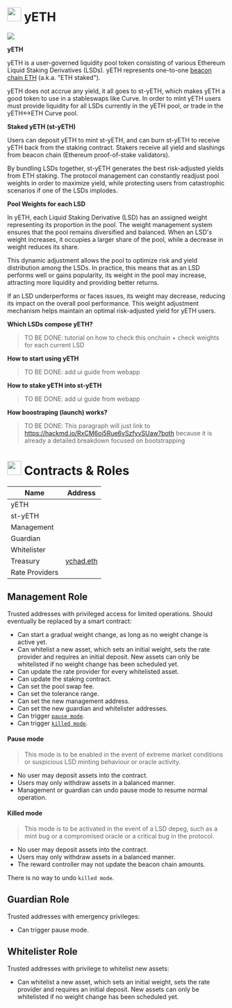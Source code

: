 # <img src="https://i.imgur.com/6xGCtx2.jpg" width="32" /> yETH

![](https://i.imgur.com/GHyjfXA.gif)

**yETH**

yETH is a user-governed liquidity pool token consisting of various Ethereum Liquid Staking Derivatives (LSDs). yETH represents one-to-one [beacon chain ETH](https://ethereum.org/en/upgrades/beacon-chain/) (a.k.a. "ETH staked").

yETH does not accrue any yield, it all goes to st-yETH, which makes yETH a good token to use in a stableswaps like Curve. In order to mint yETH users must provide liquidity for all LSDs currently in the yETH pool, or trade in the yETH<->ETH Curve pool.

**Staked yETH (st-yETH)**

Users can deposit yETH to mint st-yETH, and can burn st-yETH to receive yETH back from the staking contract. Stakers receive all yield and slashings from beacon chain (Ethereum proof-of-stake validators).

By bundling LSDs together, st-yETH generates the best risk-adjusted yields from ETH staking. The protocol management can constantly readjust pool weights in order to maximize yield, while protecting users from catastrophic scenarios if one of the LSDs implodes.

**Pool Weights for each LSD**

In yETH, each Liquid Staking Derivative (LSD) has an assigned weight representing its proportion in the pool. The weight management system ensures that the pool remains diversified and balanced. When an LSD's weight increases, it occupies a larger share of the pool, while a decrease in weight reduces its share.

This dynamic adjustment allows the pool to optimize risk and yield distribution among the LSDs. In practice, this means that as an LSD performs well or gains popularity, its weight in the pool may increase, attracting more liquidity and providing better returns.

If an LSD underperforms or faces issues, its weight may decrease, reducing its impact on the overall pool performance. This weight adjustment mechanism helps maintain an optimal risk-adjusted yield for yETH users.

**Which LSDs compose yETH?**

> TO BE DONE: tutorial on how to check this onchain + check weights for each current LSD

**How to start using yETH**

> TO BE DONE: add ui guide from webapp

**How to stake yETH into st-yETH**

> TO BE DONE:  add ui guide from webapp

**How boostraping (launch) works?**

> TO BE DONE: This paragraph will just link to https://hackmd.io/RxCM6oi5Rue6vSzfyvSUaw?both because it is already a detailed breakdown focused on bootstrapping

# <img src="https://i.imgur.com/6xGCtx2.jpg" width="32" /> Contracts & Roles

| Name                        | Address                             |
|-----------------------------|-------------------------------------|
| yETH                        |                                     |
| st-yETH                     |                                     |
| Management                  |                                     |
| Guardian                    |                                     |
| Whitelister                 |                                     |
| Treasury                    |     [ychad.eth]()                   |
| Rate Providers              |                                     |

## Management Role

Trusted addresses with privileged access for limited operations. Should eventually be replaced by a smart contract:

- Can start a gradual weight change, as long as no weight change is active yet.
- Can whitelist a new asset, which sets an initial weight, sets the rate provider and requires an initial deposit. New assets can only be whitelisted if no weight change has been scheduled yet.
- Can update the rate provider for every whitelisted asset.
- Can update the staking contract.
- Can set the pool swap fee.
- Can set the tolerance range.
- Can set the new management address.
- Can set the new guardian and whitelister addresses.
- Can trigger [`pause mode`](pause-mode).
- Can trigger [`killed mode`](killed-mode).

#### Pause mode

> This mode is to be enabled in the event of extreme market conditions or suspicious LSD minting behaviour or oracle activity.

- No user may deposit assets into the contract.
- Users may only withdraw assets in a balanced manner.
- Management or guardian can undo pause mode to resume normal operation.

#### Killed mode

> This mode is to be activated in the event of a LSD depeg, such as a mint bug or a compromised oracle or a critical bug in the protocol.

- No user may deposit assets into the contract.
- Users may only withdraw assets in a balanced manner.
- The reward controller may not update the beacon chain amounts.

There is no way to undo `killed mode`.

## Guardian Role

Trusted addresses with emergency privileges:

- Can trigger pause mode.

## Whitelister Role

Trusted addresses with privilege to whitelist new assets:

- Can whitelist a new asset, which sets an initial weight, sets the rate provider and requires an initial deposit. New assets can only be whitelisted if no weight change has been scheduled yet.
